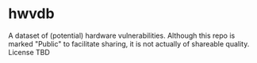 # hwvdb
A dataset of (potential) hardware vulnerabilities. Although this repo is marked "Public" to facilitate sharing, it is not actually of shareable quality. License TBD
